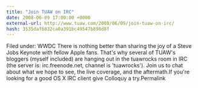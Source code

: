 ```yaml
---
title: "Join TUAW on IRC"
date: 2008-06-09 17:00:00 +0000
external-url: http://www.tuaw.com/2008/06/09/join-tuaw-on-irc/
hash: 3535daf6832ca0a391bc49547b898d8f
---
```


Filed under: WWDC
There is nothing better than sharing the joy of a Steve Jobs Keynote with fellow Apple fans. That's why several of TUAW's bloggers (myself included) are hanging out in the tuawrocks room in IRC (the server is: irc.freenode.net, channel is 'tuawrocks'). Join us to chat about what we hope to see, the live coverage, and the aftermath.If you're looking for a good OS X IRC client give Colloquy a try.Permalink
